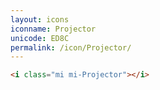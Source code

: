 ```yaml
---
layout: icons
iconname: Projector
unicode: ED8C
permalink: /icon/Projector/
---
```


``` html
<i class="mi mi-Projector"></i>
```
